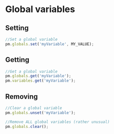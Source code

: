 # Global variables

## Setting
```javascript
//Set a global variable
pm.globals.set('myVariable', MY_VALUE);
```

## Getting
```javascript
//Get a global variable
pm.globals.get('myVariable');
pm.variables.get('myVariable');
```

## Removing
```javascript
//Clear a global variable
pm.globals.unset('myVariable');
```

```javascript
//Remove ALL global variables (rather unusual)
pm.globals.clear();
```
